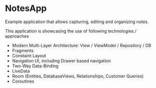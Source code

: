 # NotesApp

Example application that allows capturing, editing and organizing notes.

This application is showcasing the use of following technologies / approaches
* Modern Multi-Layer Architecture: View / ViewModel / Repository / DB
* Fragments
* Constaint Layout
* Navigation UI, including Drawer based navigation
* Two-Way Data-Binding
* LiveData
* Room (Entities, DatabaseViews, Relationships, Customer Queries)
* Coroutines

